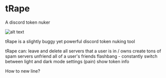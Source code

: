 # tRape
A discord token nuker


![alt text](https://github.com/TacticalSpoon331/tRape/blob/main/Screen%20Shot%202021-02-20%20at%204.00.20%20AM.png?raw=true)


tRape is a slightly buggy yet powerful discord token nuking tool

tRape can: 
leave and delete all servers that a user is in / owns
create tons of spam servers
unfriend all of a user's friends
flashbang - constantly switch between light and dark mode settings (pain)
show token info

How to new line?

